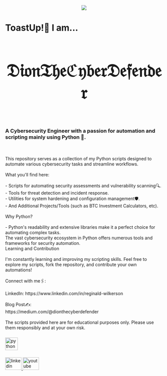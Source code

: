 <div align="center">
  <img src="https://profile-counter.glitch.me/DionTheCyberDefender/count.svg?"  />
</div>

###
<h1>ToastUp!🥂 I am...<h1>
<div align="center">
  <h1>𝔇𝔦𝔬𝔫𝔗𝔥𝔢ℭ𝔶𝔟𝔢𝔯𝔇𝔢𝔣𝔢𝔫𝔡𝔢𝔯<h1>
</div>
<h3>A Cybersecurity Engineer with a passion for automation and scripting mainly using Python 🐍.</h3><br>
  <br>This repository serves as a collection of my Python scripts designed to automate various cybersecurity tasks and streamline workflows.<br><br>What you'll find here:<br>
  <br>- Scripts for automating security assessments and vulnerability scanning🔍.<br> - Tools for threat detection and incident response.<br> - Utilities for system hardening and configuration management🛡.<br> - And Additional Projects/Tools (such as BTC Investment Calculators, etc).<br><br>Why Python?<br><br> - Python's readability and extensive libraries make it a perfect choice for automating complex tasks.<br>The vast cybersecurity ecosystem in Python offers numerous tools and frameworks for security automation.<br>Learning and Contribution<br><br>I'm constantly learning and improving my scripting skills. Feel free to explore my scripts, fork the repository, and contribute your own automations!<br><br>Connect with me🖇:<br><br>LinkedIn: https://www.linkedin.com/in/reginald-wilkerson<br><br>Blog Post✍: <br> https://medium.com/@dionthecyberdefender<br><br>The scripts provided here are for educational purposes only. Please use them responsibly and at your own risk.</p>

###

<div align="left">
  <img src="https://cdn.jsdelivr.net/gh/devicons/devicon/icons/python/python-original.svg" height="40" alt="python logo"  />
</div>

###

<div align="left">
  <a href="https://www.linkedin.com/in/reginald-wilkerson" target="_blank">
    <img src="https://raw.githubusercontent.com/maurodesouza/profile-readme-generator/master/src/assets/icons/social/linkedin/default.svg" width="52" height="40" alt="linkedin logo"  />
  </a>
  <a href="https://www.youtube.com/@dionthecyberdefender" target="_blank">
    <img src="https://raw.githubusercontent.com/maurodesouza/profile-readme-generator/master/src/assets/icons/social/youtube/default.svg" width="52" height="40" alt="youtube logo"  />
  </a>
</div>

###

